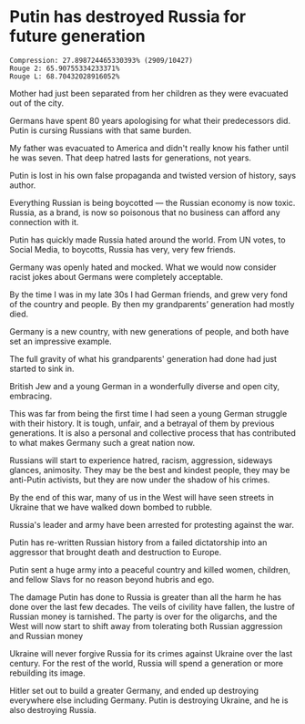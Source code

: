 # Putin has destroyed Russia for future generation

```
Compression: 27.898724465330393% (2909/10427)
Rouge 2: 65.90755334233371%
Rouge L: 68.70432028916052%
```

Mother had just been separated from her children as they were evacuated out of the city.

Germans have spent 80 years apologising for what their predecessors did. Putin is cursing Russians with that same burden.

My father was evacuated to America and didn't really know his father until he was seven. That deep hatred lasts for generations, not years.

Putin is lost in his own false propaganda and twisted version of history, says author.

Everything Russian is being boycotted — the Russian economy is now toxic. Russia, as a brand, is now so poisonous that no business can afford any connection with it.

Putin has quickly made Russia hated around the world. From UN votes, to Social Media, to boycotts, Russia has very, very few friends.

Germany was openly hated and mocked. What we would now consider racist jokes about Germans were completely acceptable.

By the time I was in my late 30s I had German friends, and grew very fond of the country and people. By then my grandparents’ generation had mostly died.

Germany is a new country, with new generations of people, and both have set an impressive example.

The full gravity of what his grandparents' generation had done had just started to sink in.

British Jew and a young German in a wonderfully diverse and open city, embracing.

This was far from being the first time I had seen a young German struggle with their history. It is tough, unfair, and a betrayal of them by previous generations. It is also a personal and collective process that has contributed to what makes Germany such a great nation now.

Russians will start to experience hatred, racism, aggression, sideways glances, animosity. They may be the best and kindest people, they may be anti-Putin activists, but they are now under the shadow of his crimes.

By the end of this war, many of us in the West will have seen streets in Ukraine that we have walked down bombed to rubble.

Russia's leader and army have been arrested for protesting against the war.

Putin has re-written Russian history from a failed dictatorship into an aggressor that brought death and destruction to Europe.

Putin sent a huge army into a peaceful country and killed women, children, and fellow Slavs for no reason beyond hubris and ego.

The damage Putin has done to Russia is greater than all the harm he has done over the last few decades. The veils of civility have fallen, the lustre of Russian money is tarnished. The party is over for the oligarchs, and the West will now start to shift away from tolerating both Russian aggression and Russian money

Ukraine will never forgive Russia for its crimes against Ukraine over the last century. For the rest of the world, Russia will spend a generation or more rebuilding its image.

Hitler set out to build a greater Germany, and ended up destroying everywhere else including Germany. Putin is destroying Ukraine, and he is also destroying Russia.
